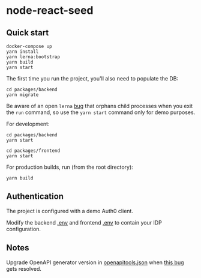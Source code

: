 # node-react-seed

## Quick start

```
docker-compose up
yarn install
yarn lerna:bootstrap
yarn build
yarn start
```

The first time you run the project, you'll also need to populate the DB:

```
cd packages/backend
yarn migrate
```

Be aware of an open `lerna` [bug](https://github.com/lerna/lerna/issues/2284) that orphans child processes when you exit the `run` command, so use the `yarn start` command only for demo purposes.

For development:

```
cd packages/backend
yarn start

cd packages/frontend
yarn start
```

For production builds, run (from the root directory):

```
yarn build
```

## Authentication

The project is configured with a demo Auth0 client.

Modify the backend [.env](./packages/backend/.env) and frontend [.env](./packages/frontend/.env) to contain your IDP configuration.

## Notes

Upgrade OpenAPI generator version in [openapitools.json](./openapitools.json) when [this bug](https://github.com/OpenAPITools/openapi-generator/issues/10164) gets resolved.